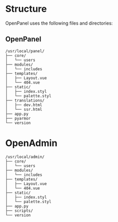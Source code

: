 
# Structure

OpenPanel uses the following files and directories:


## OpenPanel

```
/usr/local/panel/
├── core/
│   └── users
├── modules/
│   └── includes
├── templates/
│   ├── Layout.vue
│   └── 404.vue
├── static/
│   ├── index.styl
│   └── palette.styl
├── translations/
│   ├── dev.html
│   └── ssr.html
├── app.py
├── pyarmor
└── version
```


# OpenAdmin 


```
/usr/local/admin/
├── core/
│   └── users
├── modules/
│   └── includes
├── templates/
│   ├── Layout.vue
│   └── 404.vue
├── static/
│   ├── index.styl
│   └── palette.styl
├── app.py
├── scripts/
└── version
```
